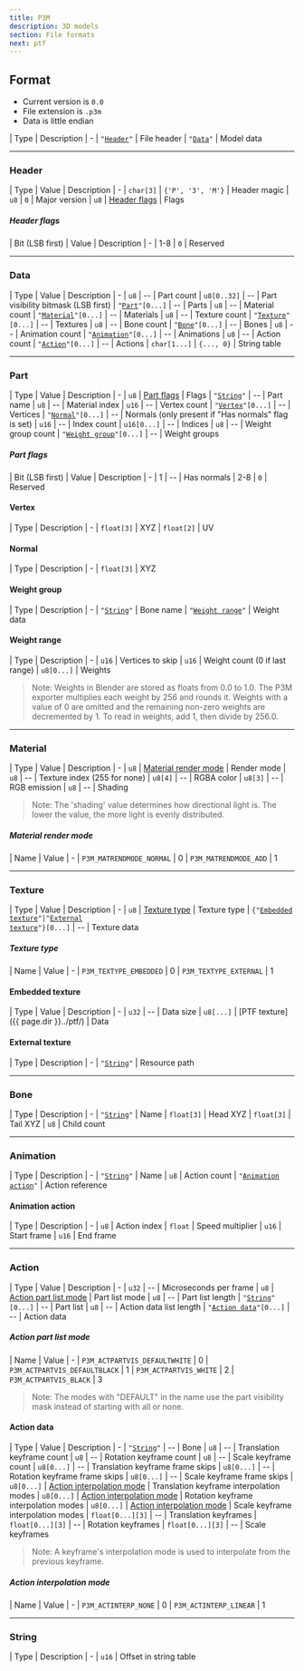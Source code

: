 ```yaml
---
title: P3M
description: 3D models
section: File formats
next: ptf
---
```


## Format

- Current version is `0.0`
- File extension is `.p3m`
- Data is little endian

| Type | Description
| -
| <code>"<a href="#header">Header</a>"</code> | File header
| <code>"<a href="#data">Data</a>"</code> | Model data

---

### Header

| Type | Value | Description
| -
| `char[3]` | `{'P', '3', 'M'}` | Header magic
| `u8` | `0` | Major version
| `u8` | [Header flags](#header-flags) | Flags

##### Header flags

| Bit \(LSB first\) | Value | Description
| -
| 1-8 | `0` | Reserved

---

### Data

| Type | Value | Description
| -
| `u8` | -- | Part count
| `u8[0..32]` | -- | Part visibility bitmask \(LSB first\)
| <code>"<a href="#part">Part</a>"[0...]</code> | -- | Parts
| `u8` | -- | Material count
| <code>"<a href="#material">Material</a>"[0...]</code> | -- | Materials
| `u8` | -- | Texture count
| <code>"<a href="#texture">Texture</a>"[0...]</code> | -- | Textures
| `u8` | -- | Bone count
| <code>"<a href="#bone">Bone</a>"[0...]</code> | -- | Bones
| `u8` | -- | Animation count
| <code>"<a href="#animation">Animation</a>"[0...]</code> | -- | Animations
| `u8` | -- | Action count
| <code>"<a href="#action">Action</a>"[0...]</code> | -- | Actions
| `char[1...]` | `{..., 0}` | String table

---

### Part

| Type | Value | Description
| -
| `u8` | [Part flags](#part-flags) | Flags
| <code>"<a href="#string">String</a>"</code> | -- | Part name
| `u8` | -- | Material index
| `u16` | -- | Vertex count
| <code>"<a href="#vertex">Vertex</a>"[0...]</code> | -- | Vertices
| <code>"<a href="#normal">Normal</a>"[0...]</code> | -- | Normals \(only present if "Has normals" flag is set\)
| `u16` | -- | Index count
| `u16[0...]` | -- | Indices
| `u8` | -- | Weight group count
| <code>"<a href="#weight-group">Weight group</a>"[0...]</code> | -- | Weight groups

##### Part flags

| Bit \(LSB first\) | Value | Description
| -
| 1 | -- | Has normals
| 2-8 | `0` | Reserved

#### Vertex

| Type | Description
| -
| `float[3]` | XYZ
| `float[2]` | UV

#### Normal

| Type | Description
| -
| `float[3]` | XYZ

#### Weight group

| Type | Description
| -
| <code>"<a href="#string">String</a>"</code> | Bone name
| <code>"<a href="#weight-range">Weight range</a>"</code> | Weight data

#### Weight range

| Type | Description
| -
| `u16` | Vertices to skip
| `u16` | Weight count \(0 if last range\)
| `u8[0...]` | Weights

> Note:
> Weights in Blender are stored as floats from 0.0 to 1.0. The P3M exporter multiplies each weight by 256 and rounds it.
> Weights with a value of 0 are omitted and the remaining non-zero weights are decremented by 1.
> To read in weights, add 1, then divide by 256.0.

---

### Material

| Type | Value | Description
| -
| `u8` | [Material render mode](#material-render-mode) | Render mode
| `u8` | -- | Texture index \(255 for none\)
| `u8[4]` | -- | RGBA color
| `u8[3]` | -- | RGB emission
| `u8` | -- | Shading

> Note:
> The 'shading' value determines how directional light is.
> The lower the value, the more light is evenly distributed.

##### Material render mode

| Name | Value
| -
| `P3M_MATRENDMODE_NORMAL` | 0
| `P3M_MATRENDMODE_ADD` | 1

---

### Texture

| Type | Value | Description
| -
| `u8` | [Texture type](#texture-type) | Texture type
| <code>{"<a href="#embedded-texture">Embedded texture</a>"|"<a href="#external-texture">External texture</a>"}[0...]</code> | -- | Texture data

##### Texture type

| Name | Value
| -
| `P3M_TEXTYPE_EMBEDDED` | 0
| `P3M_TEXTYPE_EXTERNAL` | 1

#### Embedded texture

| Type | Value | Description
| -
| `u32` | -- | Data size
| `u8[...]` | [PTF texture]({{ page.dir }}../ptf/) | Data

#### External texture

| Type | Description
| -
| <code>"<a href="#string">String</a>"</code> | Resource path

---

### Bone

| Type | Description
| -
| <code>"<a href="#string">String</a>"</code> | Name
| `float[3]` | Head XYZ
| `float[3]` | Tail XYZ
| `u8` | Child count

---

### Animation

| Type | Description
| -
| <code>"<a href="#string">String</a>"</code> | Name
| `u8` | Action count
| <code>"<a href="#animation-action">Animation action</a>"</code> | Action reference

#### Animation action

| Type | Description
| -
| `u8` | Action index
| `float` | Speed multiplier
| `u16` | Start frame
| `u16` | End frame

---

### Action

| Type | Value | Description
| -
| `u32` | -- | Microseconds per frame
| `u8` | [Action part list mode](#action-part-list-mode) | Part list mode
| `u8` | -- | Part list length
| <code>"<a href="#string">String</a>"[0...]</code> | -- | Part list
| `u8` | -- | Action data list length
| <code>"<a href="#action-data">Action data</a>"[0...]</code> | -- | Action data

##### Action part list mode

| Name | Value
| -
| `P3M_ACTPARTVIS_DEFAULTWHITE` | 0
| `P3M_ACTPARTVIS_DEFAULTBLACK` | 1
| `P3M_ACTPARTVIS_WHITE` | 2
| `P3M_ACTPARTVIS_BLACK` | 3

> Note:
> The modes with "DEFAULT" in the name use the part visibility mask instead of starting with all or none.

#### Action data

| Type | Value | Description
| -
| <code>"<a href="#string">String</a>"</code> | -- | Bone
| `u8` | -- | Translation keyframe count
| `u8` | -- | Rotation keyframe count
| `u8` | -- | Scale keyframe count
| `u8[0...]` | -- | Translation keyframe frame skips
| `u8[0...]` | -- | Rotation keyframe frame skips
| `u8[0...]` | -- | Scale keyframe frame skips
| `u8[0...]` | [Action interpolation mode](#action-interpolation-mode) | Translation keyframe interpolation modes
| `u8[0...]` | [Action interpolation mode](#action-interpolation-mode) | Rotation keyframe interpolation modes
| `u8[0...]` | [Action interpolation mode](#action-interpolation-mode) | Scale keyframe interpolation modes
| `float[0...][3]` | -- | Translation keyframes
| `float[0...][3]` | -- | Rotation keyframes
| `float[0...][3]` | -- | Scale keyframes

> Note:
> A keyframe's interpolation mode is used to interpolate from the previous keyframe.

##### Action interpolation mode

| Name | Value
| -
| `P3M_ACTINTERP_NONE` | 0
| `P3M_ACTINTERP_LINEAR` | 1

---

### String

| Type | Description
| -
| `u16` | Offset in string table
